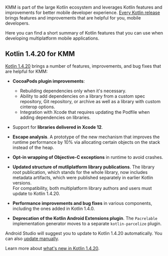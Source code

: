 [//]: # (title: What's new in Kotlin for KMM)
[//]: # (auxiliary-id: Whats_new_in_Kotlin_for_KMM)

KMM is part of the large Kotlin ecosystem and leverages Kotlin features and improvements for better mobile developer experience. 
[Every Kotlin release](https://kotlinlang.org/releases.html#release-details) brings features and improvements that are helpful for you, mobile developers. 

Here you can find a short summary of Kotlin features that you can use when developing multiplatform mobile applications.

## Kotlin 1.4.20 for KMM

[Kotlin 1.4.20](https://kotlinlang.org/docs/reference/whatsnew1420.html) brings a number of features, improvements, and bug fixes that are helpful for KMM:

* **CocoaPods plugin improvements**:
    * Rebuilding dependencies only when it's necessary.
    * Ability to add dependencies on a library from a custom spec repository, Git repository, or archive as well as a library with custom cinterop options.
    * Integration with Xcode that requires updating the Podfile when adding dependencies on libraries.
     
* Support for **libraries delivered in Xcode 12**.

* **Escape analysis**. A prototype of the new mechanism that improves the runtime performance by 10% via allocating certain objects on the stack instead of the heap. 

* **Opt-in wrapping of Objective-C exceptions** in runtime to avoid crashes.

* **Updated structure of mutliplatform library publications**. The library _root_ publication, which stands for the whole library, 
now includes metadata artifacts, which were published separately in earlier Kotlin versions.  
For compatibility, both multiplatform library authors and users must update to Kotlin 1.4.20.

* **Performance improvements and bug fixes** in various components, including the ones added in Kotlin 1.4.0.

* **Deprecation of the Kotlin Android Extensions plugin**. The `Pacrelable` implementation generator moves to a separate `kotlin-parcelize` plugin.

Android Studio will suggest you to update to Kotlin 1.4.20 automatically. You can also [update manually](https://kotlinlang.org/releases.html#updating-to-a-new-release).

Learn more about [what's new in Kotlin 1.4.20](https://kotlinlang.org/docs/reference/whatsnew1420.html). 

